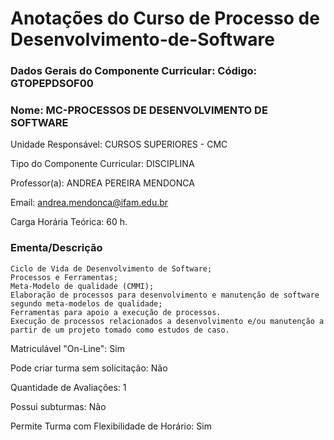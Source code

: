 # Anotações do Curso de Processo de Desenvolvimento-de-Software

### Dados Gerais do Componente Curricular: Código:	GTOPEPDSOF00

### Nome:	MC-PROCESSOS DE DESENVOLVIMENTO DE SOFTWARE
Unidade Responsável:	CURSOS SUPERIORES - CMC

Tipo do Componente Curricular:	DISCIPLINA

Professor(a): ANDREA PEREIRA MENDONCA

Email: andrea.mendonca@ifam.edu.br

Carga Horária Teórica:	60 h.

### Ementa/Descrição
```
Ciclo de Vida de Desenvolvimento de Software;
Processos e Ferramentas;
Meta-Modelo de qualidade (CMMI);
Elaboração de processos para desenvolvimento e manutenção de software segundo meta-modelos de qualidade;
Ferramentas para apoio a execução de processos. 
Execução de processos relacionados a desenvolvimento e/ou manutenção a partir de um projeto tomado como estudos de caso.
```
Matriculável "On-Line":	Sim

Pode criar turma sem solicitação:	Não

Quantidade de Avaliações:	1

Possui subturmas:	Não

Permite Turma com Flexibilidade de Horário:	Sim





